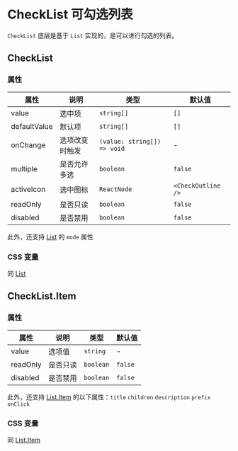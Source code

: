 # CheckList 可勾选列表

`CheckList` 底层是基于 `List` 实现的，是可以进行勾选的列表。

<code src="./demos/demo1.tsx"></code>

<code src="./demos/demo2.tsx"></code>

## CheckList

### 属性

| 属性         | 说明           | 类型                        | 默认值             |
| ------------ | -------------- | --------------------------- | ------------------ |
| value        | 选中项         | `string[]`                  | `[]`               |
| defaultValue | 默认项         | `string[]`                  | `[]`               |
| onChange     | 选项改变时触发 | `(value: string[]) => void` | -                  |
| multiple     | 是否允许多选   | `boolean`                   | `false`            |
| activeIcon   | 选中图标       | `ReactNode`                 | `<CheckOutline />` |
| readOnly     | 是否只读       | `boolean`                   | `false`            |
| disabled     | 是否禁用       | `boolean`                   | `false`            |

此外，还支持 [List](./list) 的 `mode` 属性

### CSS 变量

同 [List](./list/#list-2)

## CheckList.Item

### 属性

| 属性     | 说明     | 类型      | 默认值  |
| -------- | -------- | --------- | ------- |
| value    | 选项值   | `string`  | -       |
| readOnly | 是否只读 | `boolean` | `false` |
| disabled | 是否禁用 | `boolean` | `false` |

此外，还支持 [List.Item](./list) 的以下属性：`title` `children` `description` `prefix` `onClick`

### CSS 变量

同 [List.Item](./list/#listitem-1)
